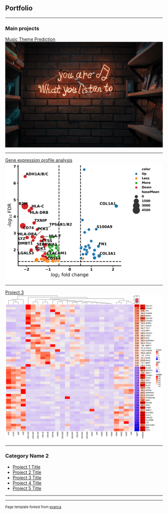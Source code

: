 ## Portfolio

---

### Main projects

[Music Theme Prediction](/pdf/Music_Theme_Prediction_Model.pdf)
<img src="images/m1.jpg?raw=true"/>

---
[Gene expression profile analysis](/pdf/DSP_GSanalysis.pdf)
<img src="images/volcanoG3.png?raw=true"/>

---
[Project 3 ](/images/heatmap_CRC_H4a.png)
<img src="images/heatmap_CRC_H4a.png?raw=true"/>

---

### Category Name 2

- [Project 1 Title](http://example.com/)
- [Project 2 Title](http://example.com/)
- [Project 3 Title](http://example.com/)
- [Project 4 Title](http://example.com/)
- [Project 5 Title](http://example.com/)

---




---
<p style="font-size:11px">Page template forked from <a href="https://github.com/evanca/quick-portfolio">evanca</a></p>
<!-- Remove above link if you don't want to attibute -->
